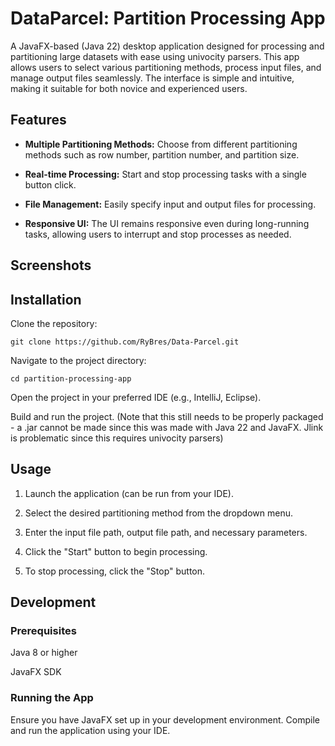 # **DataParcel: Partition Processing App**

A JavaFX-based (Java 22) desktop application designed for processing and partitioning large datasets with ease using univocity parsers. This app allows users to select various partitioning methods, process input files, and manage output files seamlessly. The interface is simple and intuitive, making it suitable for both novice and experienced users.

## **Features**

- **Multiple Partitioning Methods:** Choose from different partitioning methods such as row number, partition number, and partition size.

- **Real-time Processing:** Start and stop processing tasks with a single button click.

- **File Management:** Easily specify input and output files for processing.

- **Responsive UI:** The UI remains responsive even during long-running tasks, allowing users to interrupt and stop processes as needed.

## **Screenshots**

## **Installation**

Clone the repository:

`git clone https://github.com/RyBres/Data-Parcel.git`

Navigate to the project directory:

`cd partition-processing-app`

Open the project in your preferred IDE (e.g., IntelliJ, Eclipse).

Build and run the project. (Note that this still needs to be properly packaged - a .jar cannot be made since this was made with Java 22 and JavaFX. Jlink is problematic since this requires univocity parsers)

## **Usage**

1. Launch the application (can be run from your IDE).

2. Select the desired partitioning method from the dropdown menu.

3. Enter the input file path, output file path, and necessary parameters.

4. Click the "Start" button to begin processing.

5. To stop processing, click the "Stop" button.

## **Development**

### **Prerequisites**

Java 8 or higher

JavaFX SDK

### **Running the App**

Ensure you have JavaFX set up in your development environment. Compile and run the application using your IDE.
